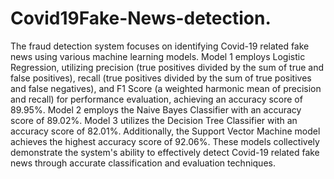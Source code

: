 # Covid19Fake-News-detection.
The fraud detection system focuses on identifying Covid-19 related fake news using various machine learning models. Model 1 employs Logistic Regression, utilizing precision (true positives divided by the sum of true and false positives), recall (true positives divided by the sum of true positives and false negatives), and F1 Score (a weighted harmonic mean of precision and recall) for performance evaluation, achieving an accuracy score of 89.95%. Model 2 employs the Naive Bayes Classifier with an accuracy score of 89.02%. Model 3 utilizes the Decision Tree Classifier with an accuracy score of 82.01%. Additionally, the Support Vector Machine model achieves the highest accuracy score of 92.06%. These models collectively demonstrate the system's ability to effectively detect Covid-19 related fake news through accurate classification and evaluation techniques.
